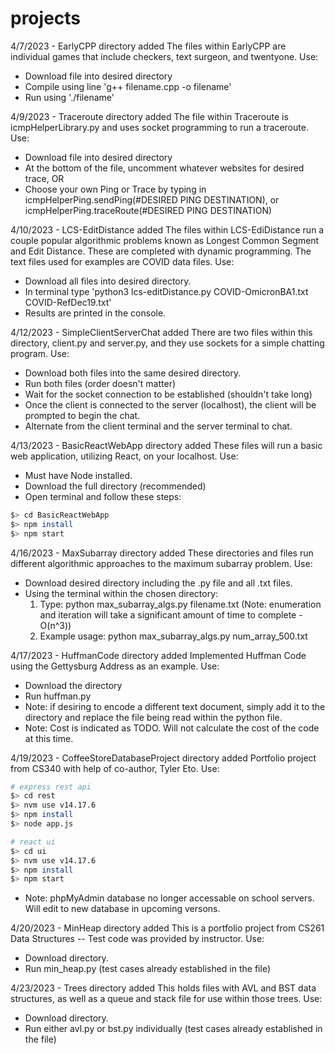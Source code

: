 # projects

4/7/2023 - EarlyCPP directory added
The files within EarlyCPP are individual games that include checkers, text surgeon, and twentyone.
Use:
  - Download file into desired directory
  - Compile using line 'g++ filename.cpp -o filename'
  - Run using './filename'

4/9/2023 - Traceroute directory added
The file within Traceroute is icmpHelperLibrary.py and uses socket programming to run a traceroute.
Use:
  - Download file into desired directory
  - At the bottom of the file, uncomment whatever websites for desired trace, OR
  - Choose your own Ping or Trace by typing in icmpHelperPing.sendPing(#DESIRED PING DESTINATION), or icmpHelperPing.traceRoute(#DESIRED PING DESTINATION)

4/10/2023 - LCS-EditDistance added
The files within LCS-EdiDistance run a couple popular algorithmic problems known as Longest Common Segment and Edit Distance. These are completed with dynamic programming. The text files used for examples are COVID data files.
Use:
  - Download all files into desired directory.
  - In terminal type 'python3 lcs-editDistance.py COVID-OmicronBA1.txt COVID-RefDec19.txt'
  - Results are printed in the console.
  
4/12/2023 - SimpleClientServerChat added
There are two files within this directory, client.py and server.py, and they use sockets for a simple chatting program.
Use:
  - Download both files into the same desired directory.
  - Run both files (order doesn't matter)
  - Wait for the socket connection to be established (shouldn't take long)
  - Once the client is connected to the server (localhost), the client will be prompted to begin the chat. 
  - Alternate from the client terminal and the server terminal to chat.
  
4/13/2023 - BasicReactWebApp directory added
These files will run a basic web application, utilizing React, on your localhost.
Use:
  - Must have Node installed.
  - Download the full directory (recommended)
  - Open terminal and follow these steps:
```bash
$> cd BasicReactWebApp
$> npm install
$> npm start
```
      
4/16/2023 - MaxSubarray directory added
These directories and files run different algorithmic approaches to the maximum subarray problem.
Use:
  - Download desired directory including the .py file and all .txt files.
  - Using the terminal within the chosen directory:
      1. Type: python max_subarray_algs.py filename.txt (Note: enumeration and iteration will take a significant amount of time to complete - O(n^3))
      2. Example usage: python max_subarray_algs.py num_array_500.txt
      
4/17/2023 - HuffmanCode directory added
Implemented Huffman Code using the Gettysburg Address as an example.
Use:
  - Download the directory
  - Run huffman.py
  - Note: if desiring to encode a different text document, simply add it to the directory and replace the file being read within the python file.
  - Note: Cost is indicated as TODO. Will not calculate the cost of the code at this time.
  
4/19/2023 - CoffeeStoreDatabaseProject directory added
Portfolio project from CS340 with help of co-author, Tyler Eto.
Use:
```bash
# express rest api
$> cd rest
$> nvm use v14.17.6
$> npm install
$> node app.js
```
```bash
# react ui
$> cd ui
$> nvm use v14.17.6
$> npm install
$> npm start
```
  - Note: phpMyAdmin database no longer accessable on school servers. Will edit to new database in upcoming versons.
  
4/20/2023 - MinHeap directory added
This is a portfolio project from CS261 Data Structures -- Test code was provided by instructor.
Use:
  - Download directory.
  - Run min_heap.py (test cases already established in the file)
  
4/23/2023 - Trees directory added
This holds files with AVL and BST data structures, as well as a queue and stack file for use within those trees.
Use:
  - Download directory.
  - Run either avl.py or bst.py individually (test cases already established in the file)
